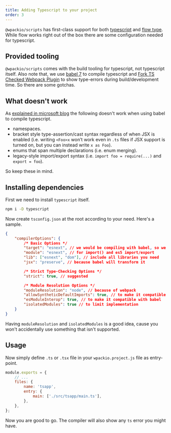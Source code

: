 ```yaml
---
title: Adding Typescript to your project
order: 3
---
```


`@wpackio/scripts` has first-class support for both [typescript](https://www.typescriptlang.org/)
and [flow type](https://flow.org/). While flow works right out of the box
there are some configuration needed for typescript.

## Provided tooling

`@wpackio/scripts` comes with the build tooling for typescript, not typescript
itself. Also note that, we use [babel 7](https://babeljs.io/docs/en/babel-preset-typescript)
to compile typescript and [Fork TS Checked Webpack Plugin](https://github.com/Realytics/fork-ts-checker-webpack-plugin)
to show type-errors during build/development time. So there are some gotchas.

## What doesn't work

As [explained in microsoft blog](https://blogs.msdn.microsoft.com/typescript/2018/08/27/typescript-and-babel-7/)
the following doesn't work when using babel to compile typescript.

-   namespaces.
-   bracket style type-assertion/cast syntax regardless of when JSX is enabled (i.e. writing `<Foo>x` won’t work even in `.ts` files if JSX support is turned on, but you can instead write `x as Foo`).
-   enums that span multiple declarations (i.e. enum merging).
-   legacy-style import/export syntax (i.e. `import foo = require(...)` and `export = foo`).

So keep these in mind.

## Installing dependencies

First we need to install `typescript` itself.

```bash
npm i -D typescript
```

Now create `tsconfig.json` at the root according to your need. Here's a sample.

```json
{
	"compilerOptions": {
		/* Basic Options */
		"target": "esnext", // we would be compiling with babel, so we can target esnext
		"module": "esnext", // for import() and es5 import/export
		"lib": ["esnext", "dom"], // include all libraries you need
		"jsx": "preserve", // because babel will transform it

		/* Strict Type-Checking Options */
		"strict": true, // suggested

		/* Module Resolution Options */
		"moduleResolution": "node", // because of webpack
		"allowSyntheticDefaultImports": true, // to make it compatible with babel
		"esModuleInterop": true, // to make it compatible with babel
		"isolatedModules": true // to limit implementation
	}
}
```

Having `moduleResolution` and `isolatedModules` is a good idea, cause you won't
accidentally use something that isn't supported.

## Usage

Now simply define `.ts` or `.tsx` file in your `wpackio.project.js` file as
entry-point.

```js
module.exports = {
	// ...
	files: {
		name: 'tsapp',
		entry: {
			main: ['./src/tsapp/main.ts'],
		},
	},
};
```

Now you are good to go. The compiler will also show any `ts` error you might have.

